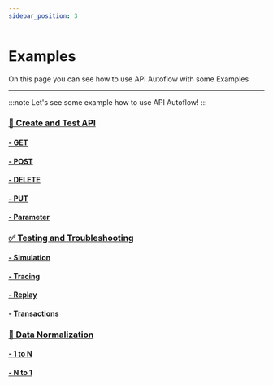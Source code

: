 ```yaml
---
sidebar_position: 3
---
```


# Examples
On this page you can see how to use API Autoflow with some Examples
<hr/>

:::note
Let's see some example how to use API Autoflow!
:::

### <a href="../../../docs/Documentation/Examples/API"> 📡 Create and Test API </a>

#### <a href="../../../docs/Documentation/Examples/API/Method/GET"> - <span class="method get method-title">GET</span> </a>
#### <a href="../../../docs/Documentation/Examples/API/Method/POST"> - <span class="method post method-title">POST</span></a>
#### <a href="../../../docs/Documentation/Examples/API/Method/DELETE"> - <span class="method delete method-title">DELETE</span></a>
#### <a href="../../../docs/Documentation/Examples/API/Method/PUT"> - <span class="method put method-title">PUT</span></a>
#### <a href="../../../docs/Documentation/Examples/API/Parameter"> - Parameter</a>


### <a href="../../../docs/Documentation/Examples/testing-and-troubleshooting"> ✅ Testing and Troubleshooting  </a>
#### <a href="../../../docs/Documentation/Examples/testing-and-troubleshooting#simulation"> - Simulation</a>
#### <a href="../../../docs/Documentation/Examples/testing-and-troubleshooting#tracing"> - Tracing</a>
#### <a href="../../../docs/Documentation/Examples/testing-and-troubleshooting#replay"> - Replay</a>
#### <a href="../../../docs/Documentation/Examples/testing-and-troubleshooting#transactions"> - Transactions</a>

### <a href="../../../docs/Documentation/Examples/Data%20Normalization"> 💽 Data Normalization  </a>
#### <a href="../../../docs/Documentation/Examples/Data%20Normalization/n-to-1"> - 1 to N  </a>
#### <a href="../../../docs/Documentation/Examples/Data%20Normalization/to-n"> - N to 1  </a>